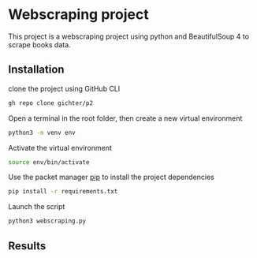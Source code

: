 
# Webscraping project

This project is a webscraping project using python and BeautifulSoup 4 to scrape books data.

## Installation

clone the project using GitHub CLI

```bash
gh repo clone gichter/p2
```

Open a terminal in the root folder, then create a new virtual environment

```bash
python3 -m venv env
```

Activate the virtual environment
```bash
source env/bin/activate
```

Use the packet manager [pip](https://pip.pypa.io/en/stable/) to install the project dependencies

```bash
pip install -r requirements.txt
```

Launch the script

```bash
python3 webscraping.py
```
## Results
